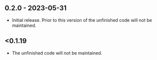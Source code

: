 ## 0.2.0 - 2023-05-31

- Initial release. Prior to this version of the unfinished code will not be maintained.

## <0.1.19

- The unfinished code will not be maintained.
